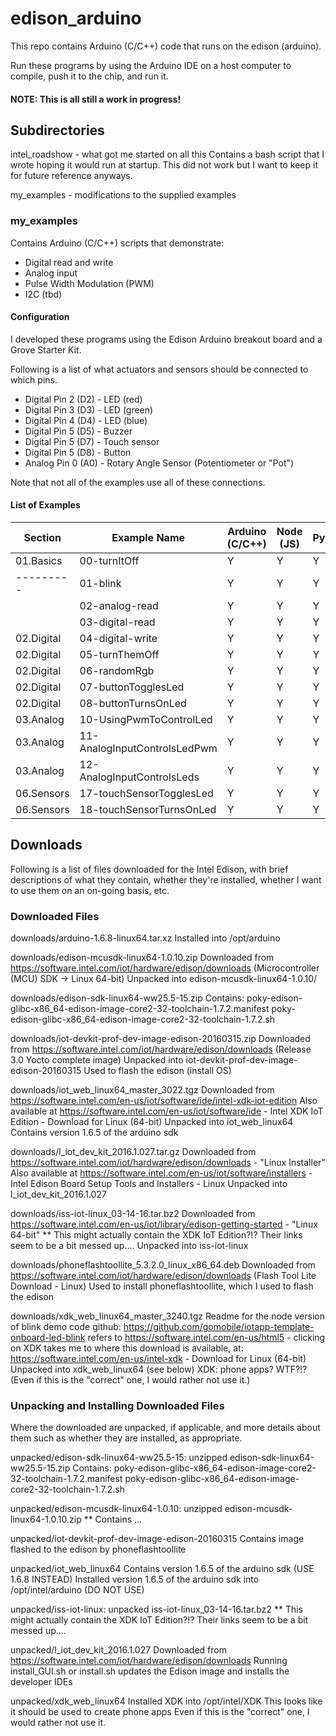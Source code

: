 
# edison_arduino

This repo contains Arduino (C/C++) code that runs on the edison (arduino).

Run these programs by using the Arduino IDE on a host computer to compile, push it to the chip, and run it.

#### NOTE: This is all still a work in progress!

## Subdirectories

intel_roadshow - what got me started on all this
	Contains a bash script that I wrote hoping it would run at startup.
	This did not work but I want to keep it for future reference anyways.

my_examples - modifications to the supplied examples

### my_examples

Contains Arduino (C/C++) scripts that demonstrate:

* Digital read and write
* Analog input
* Pulse Width Modulation (PWM)
* I2C (tbd)

#### Configuration

I developed these programs using the Edison Arduino breakout board and a Grove Starter Kit.

Following is a list of what actuators and sensors should be connected to which pins.

* Digital Pin 2 (D2) - LED (red)
* Digital Pin 3 (D3) - LED (green)
* Digital Pin 4 (D4) - LED (blue)
* Digital Pin 5 (D5) - Buzzer
* Digital Pin 5 (D7) - Touch sensor
* Digital Pin 5 (D8) - Button
* Analog Pin 0 (A0) - Rotary Angle Sensor (Potentiometer or "Pot")

Note that not all of the examples use all of these connections.

#### List of Examples

| Section | Example Name | Arduino (C/C++) | Node (JS) | Python |
| ------- | ------------ | --------------- | --------- | ------ |
| 01.Basics | 00-turnItOff | Y | Y | Y |
| --------- | 01-blink | Y | Y | Y |
| | 02-analog-read | Y | Y | Y |
| | 03-digital-read | Y | Y | Y |
| 02.Digital | 04-digital-write | Y | Y | Y |
| 02.Digital | 05-turnThemOff | Y | Y | Y |
| 02.Digital | 06-randomRgb | Y | Y | Y |
| 02.Digital | 07-buttonTogglesLed | Y | Y | Y |
| 02.Digital | 08-buttonTurnsOnLed | Y | Y | Y |
| 03.Analog | 10-UsingPwmToControlLed | Y | Y | Y |
| 03.Analog | 11-AnalogInputControlsLedPwm | Y | Y | Y |
| 03.Analog | 12-AnalogInputControlsLeds | Y | Y | Y |
| 06.Sensors | 17-touchSensorTogglesLed | Y | Y | Y |
| 06.Sensors | 18-touchSensorTurnsOnLed | Y | Y | Y |


## Downloads

Following is a list of files downloaded for the Intel Edison, with brief
descriptions of what they contain, whether they're installed,
whether I want to use them on an on-going basis, etc.

### Downloaded Files

downloads/arduino-1.6.8-linux64.tar.xz
	Installed into /opt/arduino

downloads/edison-mcusdk-linux64-1.0.10.zip
	Downloaded from https://software.intel.com/iot/hardware/edison/downloads (Microcontroller (MCU) SDK -> Linux 64-bit)
	Unpacked into edison-mcusdk-linux64-1.0.10/

downloads/edison-sdk-linux64-ww25.5-15.zip
	Contains:
		poky-edison-glibc-x86_64-edison-image-core2-32-toolchain-1.7.2.manifest
		poky-edison-glibc-x86_64-edison-image-core2-32-toolchain-1.7.2.sh

downloads/iot-devkit-prof-dev-image-edison-20160315.zip
	Downloaded from https://software.intel.com/iot/hardware/edison/downloads (Release 3.0 Yocto complete image)
	Unpacked into iot-devkit-prof-dev-image-edison-20160315
	Used to flash the edison (install OS)

downloads/iot_web_linux64_master_3022.tgz
	Downloaded from https://software.intel.com/en-us/iot/software/ide/intel-xdk-iot-edition
	Also available at https://software.intel.com/en-us/iot/software/ide - Intel XDK IoT Edition - Download for Linux (64-bit)
	Unpacked into iot_web_linux64
	Contains version 1.6.5 of the arduino sdk

downloads/l_iot_dev_kit_2016.1.027.tar.gz
	Downloaded from https://software.intel.com/iot/hardware/edison/downloads - "Linux Installer"
	Also available at https://software.intel.com/en-us/iot/software/installers - Intel Edison Board Setup Tools and Installers - Linux
	Unpacked into l_iot_dev_kit_2016.1.027

downloads/iss-iot-linux_03-14-16.tar.bz2
	Downloaded from https://software.intel.com/en-us/iot/library/edison-getting-started - "Linux 64-bit"
**	This might actually contain the XDK IoT Edition?!?  Their links seem to be a bit messed up....
	Unpacked into iss-iot-linux

downloads/phoneflashtoollite_5.3.2.0_linux_x86_64.deb
	Downloaded from https://software.intel.com/iot/hardware/edison/downloads (Flash Tool Lite Download - Linux)
	Used to install phoneflashtoollite, which I used to flash the edison

downloads/xdk_web_linux64_master_3240.tgz
	Readme for the node version of blink demo code github: https://github.com/gomobile/iotapp-template-onboard-led-blink
	  refers to https://software.intel.com/en-us/html5 - clicking on XDK takes me to
	  where this download is available, at: https://software.intel.com/en-us/intel-xdk - Download for Linux (64-bit)
	Unpacked into xdk_web_linux64 (see below)
	XDK: phone apps? WTF?!?  (Even if this is the "correct" one, I would rather not use it.)

### Unpacking and Installing Downloaded Files

Where the downloaded are unpacked, if applicable, and more details about them such as whether they are installed, as appropriate.

unpacked/edison-sdk-linux64-ww25.5-15: unzipped edison-sdk-linux64-ww25.5-15.zip
	Contains:
		poky-edison-glibc-x86_64-edison-image-core2-32-toolchain-1.7.2.manifest
		poky-edison-glibc-x86_64-edison-image-core2-32-toolchain-1.7.2.sh

unpacked/edison-mcusdk-linux64-1.0.10: unzipped edison-mcusdk-linux64-1.0.10.zip
**	Contains ...

unpacked/iot-devkit-prof-dev-image-edison-20160315
	Contains image flashed to the edison by phoneflashtoollite

unpacked/iot_web_linux64
	Contains version 1.6.5 of the arduino sdk (USE 1.6.8 INSTEAD)
	Installed version 1.6.5 of the arduino sdk into /opt/intel/arduino (DO NOT USE)

unpacked/iss-iot-linux: unpacked iss-iot-linux_03-14-16.tar.bz2
**	This might actually contain the XDK IoT Edition?!?  Their links seem to be a bit messed up....

unpacked/l_iot_dev_kit_2016.1.027
	Downloaded from https://software.intel.com/iot/hardware/edison/downloads
	Running install_GUI.sh or install.sh updates the Edison image and installs the developer IDEs

unpacked/xdk_web_linux64
	Installed XDK into /opt/intel/XDK
	This looks like it should be used to create phone apps
	Even if this is the "correct" one, I would rather not use it.

